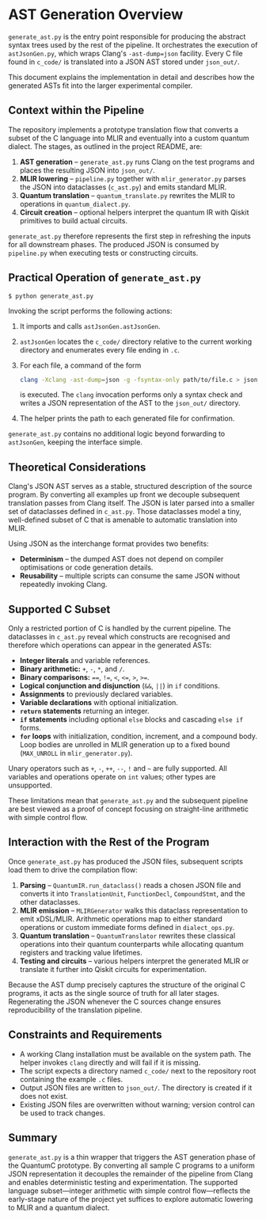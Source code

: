 # AST Generation Overview

`generate_ast.py` is the entry point responsible for producing the abstract syntax trees used by the rest of the pipeline. It orchestrates the execution of `astJsonGen.py`, which wraps Clang's `-ast-dump=json` facility. Every C file found in `c_code/` is translated into a JSON AST stored under `json_out/`.

This document explains the implementation in detail and describes how the generated ASTs fit into the larger experimental compiler.

## Context within the Pipeline

The repository implements a prototype translation flow that converts a subset of the C language into MLIR and eventually into a custom quantum dialect. The stages, as outlined in the project README, are:

1. **AST generation** – `generate_ast.py` runs Clang on the test programs and places the resulting JSON into `json_out/`.
2. **MLIR lowering** – `pipeline.py` together with `mlir_generator.py` parses the JSON into dataclasses (`c_ast.py`) and emits standard MLIR.
3. **Quantum translation** – `quantum_translate.py` rewrites the MLIR to operations in `quantum_dialect.py`.
4. **Circuit creation** – optional helpers interpret the quantum IR with Qiskit primitives to build actual circuits.

`generate_ast.py` therefore represents the first step in refreshing the inputs for all downstream phases. The produced JSON is consumed by `pipeline.py` when executing tests or constructing circuits.

## Practical Operation of `generate_ast.py`

```
$ python generate_ast.py
```

Invoking the script performs the following actions:

1. It imports and calls `astJsonGen.astJsonGen`.
2. `astJsonGen` locates the `c_code/` directory relative to the current working directory and enumerates every file ending in `.c`.
3. For each file, a command of the form

   ```bash
   clang -Xclang -ast-dump=json -g -fsyntax-only path/to/file.c > json_out/file.json
   ```

   is executed. The `clang` invocation performs only a syntax check and writes a JSON representation of the AST to the `json_out/` directory.
4. The helper prints the path to each generated file for confirmation.

`generate_ast.py` contains no additional logic beyond forwarding to `astJsonGen`, keeping the interface simple.

## Theoretical Considerations

Clang's JSON AST serves as a stable, structured description of the source program. By converting all examples up front we decouple subsequent translation passes from Clang itself. The JSON is later parsed into a smaller set of dataclasses defined in `c_ast.py`. Those dataclasses model a tiny, well-defined subset of C that is amenable to automatic translation into MLIR.

Using JSON as the interchange format provides two benefits:

* **Determinism** – the dumped AST does not depend on compiler optimisations or code generation details.
* **Reusability** – multiple scripts can consume the same JSON without repeatedly invoking Clang.

## Supported C Subset

Only a restricted portion of C is handled by the current pipeline. The dataclasses in `c_ast.py` reveal which constructs are recognised and therefore which operations can appear in the generated ASTs:

* **Integer literals** and variable references.
* **Binary arithmetic:** `+`, `-`, `*`, and `/`.
* **Binary comparisons:** `==`, `!=`, `<`, `<=`, `>`, `>=`.
* **Logical conjunction and disjunction** (`&&`, `||`) in `if` conditions.
* **Assignments** to previously declared variables.
* **Variable declarations** with optional initialization.
* **`return` statements** returning an integer.
* **`if` statements** including optional `else` blocks and cascading `else if` forms.
* **`for` loops** with initialization, condition, increment, and a compound body. Loop bodies are unrolled in MLIR generation up to a fixed bound (`MAX_UNROLL` in `mlir_generator.py`).

Unary operators such as `+`, `-`, `++`, `--`, `!` and `~` are fully supported. All variables and operations operate on `int` values; other types are unsupported.

These limitations mean that `generate_ast.py` and the subsequent pipeline are best viewed as a proof of concept focusing on straight-line arithmetic with simple control flow.

## Interaction with the Rest of the Program

Once `generate_ast.py` has produced the JSON files, subsequent scripts load them to drive the compilation flow:

1. **Parsing** – `QuantumIR.run_dataclass()` reads a chosen JSON file and converts it into `TranslationUnit`, `FunctionDecl`, `CompoundStmt`, and the other dataclasses.
2. **MLIR emission** – `MLIRGenerator` walks this dataclass representation to emit xDSL/MLIR. Arithmetic operations map to either standard operations or custom immediate forms defined in `dialect_ops.py`.
3. **Quantum translation** – `QuantumTranslator` rewrites these classical operations into their quantum counterparts while allocating quantum registers and tracking value lifetimes.
4. **Testing and circuits** – various helpers interpret the generated MLIR or translate it further into Qiskit circuits for experimentation.

Because the AST dump precisely captures the structure of the original C programs, it acts as the single source of truth for all later stages. Regenerating the JSON whenever the C sources change ensures reproducibility of the translation pipeline.

## Constraints and Requirements

* A working Clang installation must be available on the system path. The helper invokes `clang` directly and will fail if it is missing.
* The script expects a directory named `c_code/` next to the repository root containing the example `.c` files.
* Output JSON files are written to `json_out/`. The directory is created if it does not exist.
* Existing JSON files are overwritten without warning; version control can be used to track changes.

## Summary

`generate_ast.py` is a thin wrapper that triggers the AST generation phase of the QuantumC prototype. By converting all sample C programs to a uniform JSON representation it decouples the remainder of the pipeline from Clang and enables deterministic testing and experimentation. The supported language subset—integer arithmetic with simple control flow—reflects the early-stage nature of the project yet suffices to explore automatic lowering to MLIR and a quantum dialect.
